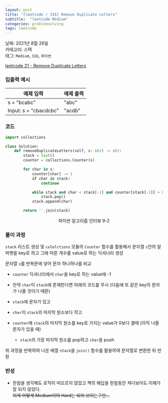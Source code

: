 ```yaml
---
layout: post
title: "[leetcode / 316] Remove Duplicate Letters"
subtitle:  "leetcode Medium"
categories: problemsolving
tags: leetcode
---
```


날짜: 2021년 8월 26일  
카테고리: 스택  
태그: `Medium`, `316`, `파이썬`  


[leetcode 21 - Remove Duplicate Letters](https://leetcode.com/problems/remove-duplicate-letters/)

### 입출력 예시  

|예제 입력|예제 출력|
|---|---|
|s = "bcabc"|"abc"|
|Input: s = "cbacdcbc"|"acdb"|  
  
### 코드
  
```python
import collections

class Solution:
    def removeDuplicateLetters(self, s: str) -> str:
        stack = list()
        counter = collections.Counter(s)

        for char in s:
            counter[char] -= 1
            if char in stack:
                continue

            while stack and char < stack[-1] and counter[stack[-1]] > 0:
                stack.pop()
            stack.append(char)

        return ''.join(stack)
```
<center> 파이썬 알고리즘 인터뷰 9-2 </center>
  
### 풀이 과정  
  
`stack` 리스트 생성 및 `colelctions` 모듈의 `Counter` 함수를 활용해서 문자열 `s`안의 알파벳을 key로 하고 그에 따른 개수를 value로 하는 딕셔너리 생성  
  
문자열 `s`를 반복문에 넣어 문자 하나하나를 비교  
- `counter` 딕셔너리에서 `char`을 key로 하는 value에 -1  
- 만약 `char`이 `stack`에 존재한다면 아래의 코드를 무시 (다음에 또 같은 key의 문자가 나올 것이기 때문)  
  
- `stack`에 문자가 있고  
- `char`이 `stack`의 마지막 원소보다 작고  
- `counter`에 `stack`의 마지막 원소를 key로 가지는 value가 0보다 클때 (아직 나올 문자가 있을 때)  
    - `stack`의 가장 마지막 원소를 pop하고 `char`을 push  

위 과정을 반복하여 나온 배열 `stack`을 `join()` 함수를 활용하여 문자열로 변환한 뒤 반환  

### 반성
   
- 한참을 생각해도 로직이 떠오르지 않았고 책의 해답을 한참동안 쳐다보아도 이해가 잘 되지 않았다.  
~~이게 어떻게 Medium이야 Hard는 되어 보이는구만...~~  
